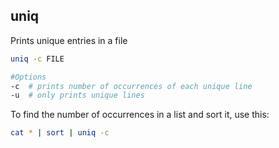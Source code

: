 ## uniq

Prints unique entries in a file

```bash
uniq -c FILE

#Options
-c 	# prints number of occurrences of each unique line
-u	# only prints unique lines
```

To find the number of occurrences in a list and sort it, use this:

```bash
cat * | sort | uniq -c
```

